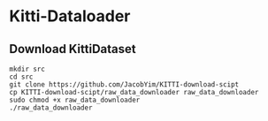# Kitti-Dataloader

## Download KittiDataset
```
mkdir src
cd src
git clone https://github.com/JacobYim/KITTI-download-scipt
cp KITTI-download-scipt/raw_data_downloader raw_data_downloader
sudo chmod +x raw_data_downloader
./raw_data_downloader
```